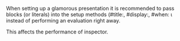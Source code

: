 When setting up a glamorous presentation it is recommended to pass blocks (or literals) into the setup methods (#title:, #display:,  #when: ɩ instead of performing an evaluation right away.

This affects the performance of inspector.